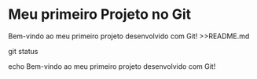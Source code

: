 # Meu primeiro Projeto no Git
Bem-vindo ao meu primeiro projeto desenvolvido com Git! >>README.md

git status



echo Bem-vindo ao meu primeiro projeto desenvolvido com Git!
